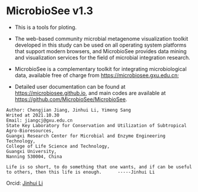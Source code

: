 # MicrobioSee v1.3
- This is a tools for ploting.



- The web-based community microbial metagenome visualization toolkit developed in this study can be used on all operating system platforms that support modern browsers, and MicrobioSee provides data mining and visualization services for the field of microbial integration research.

- MicrobioSee is a complementary toolkit for integrating microbiological data, available free of charge from https://microbiosee.gxu.edu.cn; 
- Detailed user documentation can be found at https://microbiosee.github.io, and main codes are available at https://github.com/MicrobioSee/MicrobioSee.


```
Author: Chengjian Jiang, Jinhui Li, Yimeng Sang
Writed at 2021.10.30
Email: jiangcj@gxu.edu.cn
State Key Laboratory for Conservation and Utilization of Subtropical Agro-Bioresources, 
Guangxi Research Center for Microbial and Enzyme Engineering Technology, 
College of Life Science and Technology, 
Guangxi University, 
Nanning 530004, China

Life is so short, to do something that one wants, and if can be useful to others, then this life is enough.      -----Jinhui Li 
```
Orcid: [Jinhui Li](https://orcid.org/0000-0001-5842-3178)
